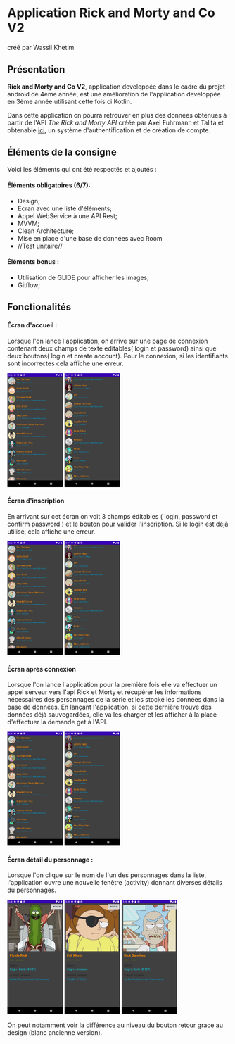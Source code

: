 # Application Rick and Morty and Co V2
créé par Wassil Khetim

## Présentation

**Rick and Morty and Co V2**, application developpée dans le cadre du projet android de 4ème année, est une amélioration de l'application developpée en 3ème année utilisant cette fois ci Kotlin.

Dans cette application on pourra retrouver en plus des données obtenues à partir de l'API *The Rick and Morty API* créée par Axel Fuhrmann et Talita et obtenable [ici](https://rickandmortyapi.com/),
un système d'authentification et de création de compte.

## Éléments de la consigne

Voici les éléments qui ont été respectés et ajoutés :

#### Éléments obligatoires (6/7):

- Design;
- Écran avec une liste d'éléments;
- Appel WebService à une API Rest;
- MVVM;
- Clean Architecture;
- Mise en place d'une base de données avec Room
- //Test unitaire//

#### Éléments bonus :

- Utilisation de GLIDE pour afficher les images;
- Gitflow;

## Fonctionalités

#### Écran d'accueil :

Lorsque l'on lance l'application, on arrive sur une page de connexion contenant deux champs de texte editables( login et password) ainsi que deux boutons( login et create account).
Pour le connexion, si les identifiants sont incorrectes cela affiche une erreur.

<p float="left">
  <img src=https://github.com/Wassangota/Android3A/blob/master/Screenshots/Screenshot_1590081995.png width=25%>
  <img src=https://github.com/Wassangota/Android3A/blob/master/Screenshots/Screenshot_1590082067.png width=25%>
</p>

#### Écran d'inscription

En arrivant sur cet écran on voit 3 champs éditables ( login, password et confirm password ) et le bouton pour valider l'inscription.
Si le login est déjà utilisé, cela affiche une erreur.

<p float="left">
  <img src=https://github.com/Wassangota/Android3A/blob/master/Screenshots/Screenshot_1590081995.png width=25%>
  <img src=https://github.com/Wassangota/Android3A/blob/master/Screenshots/Screenshot_1590082067.png width=25%>
</p>

#### Écran après connexion

Lorsque l'on lance l'application pour la première fois elle va effectuer un appel serveur vers l'api Rick et Morty et récupérer les informations nécessaires des personnages de la série et les stocké les données dans la base de données. En lançant l'application, si cette dernière trouve des données déjà sauvegardées, elle va les charger et les afficher à la place d'effectuer la demande get à l'API.

<p float="left">
  <img src=https://github.com/Wassangota/Android3A/blob/master/Screenshots/Screenshot_1590081995.png width=25%>
  <img src=https://github.com/Wassangota/Android3A/blob/master/Screenshots/Screenshot_1590082067.png width=25%>
</p>

#### Écran détail du personnage :

Lorsque l'on clique sur le nom de l'un des personnages dans la liste, l'application ouvre une nouvelle fenêtre (activity) donnant diverses détails du personnages.

<p float="left">
  <img src=https://github.com/Wassangota/Android3A/blob/master/Screenshots/Screenshot_1590082126.png width=25%>
  <img src=https://github.com/Wassangota/Android3A/blob/master/Screenshots/Screenshot_1590082151.png width=25%>
  <img src=https://github.com/Wassangota/Android3A/blob/master/Screenshots/Screenshot_1590082160.png width=25%>
</p>

On peut notamment voir la différence au niveau du bouton retour grace au design (blanc ancienne version).
